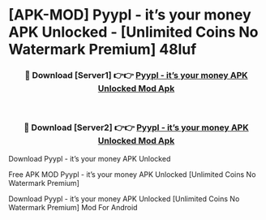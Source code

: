 # [APK-MOD] Pyypl - it’s your money APK Unlocked - [Unlimited Coins No Watermark Premium] 48luf



<div align="center">
<h3>🔴 Download [Server1] 👉👉 <a href="https://momento.my/?title=Pyypl_-_it’s_your_money_APK_Unlocked">Pyypl - it’s your money APK Unlocked Mod Apk</a></h3><br>

<h3>🔴 Download [Server2] 👉👉 <a href="https://momento.my/?title=Pyypl_-_it’s_your_money_APK_Unlocked">Pyypl - it’s your money APK Unlocked Mod Apk</a></h3>
</div>



Download Pyypl - it’s your money APK Unlocked 

Free APK MOD Pyypl - it’s your money APK Unlocked [Unlimited Coins No Watermark Premium]

Download Pyypl - it’s your money APK Unlocked [Unlimited Coins No Watermark Premium] Mod For Android
